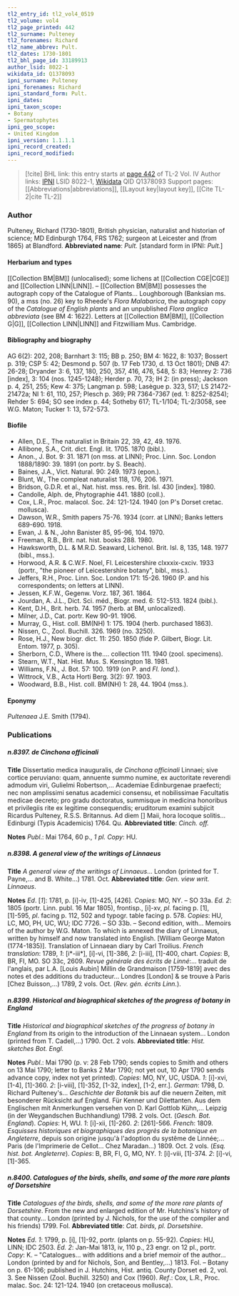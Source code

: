 ```yaml
---
tl2_entry_id: tl2_vol4_0519
tl2_volume: vol4
tl2_page_printed: 442
tl2_surname: Pulteney
tl2_forenames: Richard
tl2_name_abbrev: Pult.
tl2_dates: 1730-1801
tl2_bhl_page_id: 33189913
author_lsid: 8022-1
wikidata_id: Q1378093
ipni_surname: Pulteney
ipni_forenames: Richard
ipni_standard_form: Pult.
ipni_dates: 
ipni_taxon_scope: 
- Botany
- Spermatophytes
ipni_geo_scope: 
- United Kingdom
ipni_version: 1.1.1.1
ipni_record_created: 
ipni_record_modified:
---
```


> [!cite] BHL link: this entry starts at [page 442](https://www.biodiversitylibrary.org/page/33189913) of TL-2 Vol. IV
> Author links: [IPNI](https://www.ipni.org/a/8022-1) LSID 8022-1, [Wikidata](https://www.wikidata.org/wiki/Q1378093) QID Q1378093
> Support pages: [[Abbreviations|abbreviations]], [[Layout key|layout key]], [[Cite TL-2|cite TL-2]]

### Author

Pulteney, Richard (1730-1801), British physician, naturalist and historian of science; MD Edinburgh 1764, FRS 1762; surgeon at Leicester and (from 1865) at Blandford. 
**Abbreviated name**: *Pult.* \[standard form in IPNI: *Pult.*\]

#### Herbarium and types

[[Collection BM|BM]] (unlocalised); some lichens at [[Collection CGE|CGE]] and [[Collection LINN|LINN]]. – [[Collection BM|BM]] possesses the autograph copy of the Catalogue of Plants... Loughborough (Banksian ms. 90), a mss (no. 26) key to Rheede's *Flora Malabarica*, the autograph copy of the *Catalogue of English plants* and an unpublished *Flora anglica abbreviata* (see BM 4: 1622). Letters at [[Collection BM|BM]], [[Collection G|G]], [[Collection LINN|LINN]] and Fitzwilliam Mus. Cambridge.

#### Bibliography and biography

AG 6(2): 202, 208; Barnhart 3: 115; BB p. 250; BM 4: 1622, 8: 1037; Bossert p. 319; CSP 5: 42; Desmond p. 507 (b. 17 Feb 1730, d. 13 Oct 1801); DNB 47: 26-28; Dryander 3: 6, 137, 180, 250, 357, 416, 476, 548, 5: 83; Henrey 2: 736 \[index\], 3: 104 (nos. 1245-1248); Herder p. 70, 73; IH 2: (in press); Jackson p. 4, 251, 255; Kew 4: 375; Langman p. 598; Lasègue p. 323, 517; LS 21472-21472a; NI 1: 61, 110, 257; Plesch p. 369; PR 7364-7367 (ed. 1: 8252-8254); Rehder 5: 694; SO see index p. 44; Sotheby 617; TL-1/104; TL-2/3058, see W.G. Maton; Tucker 1: 13, 572-573.

#### Biofile

- Allen, D.E., The naturalist in Britain 22, 39, 42, 49. 1976.
- Allibone, S.A., Crit. dict. Engl. lit. 1705. 1870 (bibl.).
- Anon., J. Bot. 9: 31. 1871 (on mss. at LINN); Proc. Linn. Soc. London 1888/1890: 39. 1891 (on portr. by S. Beach).
- Baines, J.A., Vict. Natural. 90: 249. 1973 (epon.).
- Blunt, W., The compleat naturalist 118, 176, 206. 1971.
- Bridson, G.D.R. et al., Nat. hist. mss. res. Brit. Isl. 430 \[index\]. 1980.
- Candolle, Alph. de, Phytographie 441. 1880 (coll.).
- Cox, L.R., Proc. malacol. Soc. 24: 121-124. 1940 (on P's Dorset cretac. mollusca).
- Dawson, W.R., Smith papers 75-76. 1934 (corr. at LINN); Banks letters 689-690. 1918.
- Ewan, J. & N., John Banister 85, 95-96, 104. 1970.
- Freeman, R.B., Brit. nat. hist. books 288. 1980.
- Hawksworth, D.L. & M.R.D. Seaward, Lichenol. Brit. Isl. 8, 135, 148. 1977 (bibl., mss.).
- Horwood, A.R. & C.W.F. Noel, Fl. Leicestershire clxxxix-cxciv. 1933 (portr., "the pioneer of Leicestershire botany", bibl., mss.).
- Jeffers, R.H., Proc. Linn. Soc. London 171: 15-26. 1960 (P. and his correspondents; on letters at LINN).
- Jessen, K.F.W., Gegenw. Vorz. 187, 361. 1864.
- Jourdan, A. J.L., Dict. Sci. méd., Biogr. med. 6: 512-513. 1824 (bibl.).
- Kent, D.H., Brit. herb. 74. 1957 (herb. at BM, unlocalized).
- Milner, J.D., Cat. portr. Kew 90-91. 1906.
- Murray, G., Hist. coll. BM(NH) 1: 175. 1904 (herb. purchased 1863).
- Nissen, C., Zool. Buchill. 326. 1969 (no. 3250).
- Rose, H.J., New biogr. dict. 11: 250. 1850 (fide P. Gilbert, Biogr. Lit. Entom. 1977, p. 305).
- Sherborn, C.D., Where is the.... collection 111. 1940 (zool. specimens).
- Stearn, W.T., Nat. Hist. Mus. S. Kensington 18. 1981.
- Williams, F.N., J. Bot. 57: 100. 1919 (on P. and *Fl. lond.*).
- Wittrock, V.B., Acta Horti Berg. 3(2): 97. 1903.
- Woodward, B.B., Hist. coll. BM(NH) 1: 28, 44. 1904 (mss.).

#### Eponymy

*Pultenaea* J.E. Smith (1794).

### Publications

##### n.8397. de Cinchona officinali

**Title**
Dissertatio medica inauguralis, *de Cinchona officinali* Linnaei; sive cortice peruviano: quam, annuente summo numine, ex auctoritate reverendi admodum viri, Gulielmi Robertson,... Academiae Edinburgenae praefecti; nec non amplissimi senatus academici consensu, et nobilissimae Facultatis medicae decreto; pro gradu doctoratus, summisque in medicina honoribus et privilegiis rite ex legitime consequendis; eruditorum examini subjicit Ricardus Pulteney, R.S.S. Britannus. Ad diem \[\] Maii, hora locoque solitis... Edinburgi (Typis Academicis) 1764. Qu.
**Abbreviated title**: *Cinch. off.*

**Notes**
*Publ*.: Mai 1764, 60 p., *1 pl. Copy*: HU.

##### n.8398. A general view of the writings of Linnaeus

**Title**
*A general view of the writings of Linnaeus*... London (printed for T. Payne,... and B. White...) 1781. Oct.
**Abbreviated title**: *Gen. view writ. Linnaeus*.

**Notes**
*Ed*. \[*1*\]: 1781, p. \[i\]-iv, \[1\]-425, \[426\]. *Copies*: MO, NY. – SO 33a.
*Ed. 2*: 1805 (portr. Linn. publ. 16 Mar 1805), frontisp., \[i\]-xv, *pl*. facing p. \[1\], \[1\]-595, *pl*. facing p. 112, 502 and typogr. table facing p. 578. *Copies*: HU, LC, MO, PH, UC, WU; IDC 7726. – SO 33b. – Second edition, with... Memoirs of the author by W.G. Maton. To which is annexed the diary of Linnaeus, written by himself and now translated into English. \[William George Maton (1774-1835)\]. Translation of Linnaean diary by Carl Troilius.
*French translation*: 1789, *1*: \[i\*-iii\*\], \[i\]-vi, \[1\]-386, *2*: \[i-iii\], \[1\]-400, chart. *Copies*: B, BR, FI, MO. SO 33c, 2609. *Revue générale des écrits de Linné*:... traduit de l'anglais, par L.A. \[Louis Aubin\] Millin de Grandmaison \[1759-1819\] avec des notes et des additions du traducteur... Londres \[London\] & se trouve à Paris \[Chez Buisson,...) 1789, 2 vols. Oct. (*Rev. gén. écrits Linn.*).

##### n.8399. Historical and biographical sketches of the progress of botany in England

**Title**
*Historical and biographical sketches of the progress of botany in England* from its origin to the introduction of the Linnaean system... London (printed from T. Cadell,...) 1790. Oct. 2 vols.
**Abbreviated title**: *Hist. sketches Bot. Engl.*

**Notes**
*Publ*.: Mai 1790 (p. v: 28 Feb 1790; sends copies to Smith and others on 13 Mai 1790; letter to Banks 2 Mar 1790; not yet out, 10 Apr 1790 sends advance copy, index not yet printed). *Copies*: MO, NY, UC, USDA.
*1*: \[i\]-xvi, \[1-4\], \[1\]-360.
*2*: \[i-viii\], \[1\]-352, \[1-32, index\], \[1-2, err.\].
*German*: 1798, D. Richard Pulteney's... *Geschichte der Botanik* bis auf die neuern Zeiten, mit besonderer Rücksicht auf England. Für Kenner und Dilettanten. Aus dem Englischen mit Anmerkungen versehen von D. Karl Gottlob Kühn,... Leipzig (in der Weygandschen Buchhandlung) 1798. 2 vols. Oct. (*Gesch. Bot. England*). *Copies*: H, WU.
*1*: \[i\]-xii, \[1\]-260.
*2*: \[261\]-566.
*French*: 1809. *Esquisses historiques et biographiques des progrès de la botanique en Angleterre*, depuis son origine jusqu'à l'adoption du systême de Linnée;... Paris (de l'Imprimerie de Cellot... Chez Maradan...) 1809. Oct. 2 vols. (*Esq. hist. bot. Angleterre*). *Copies*: B, BR, FI, G, MO, NY. *1*: \[i\]-viii, \[1\]-374.
*2*: \[i\]-vi, \[1\]-365.

##### n.8400. Catalogues of the birds, shells, and some of the more rare plants of Dorsetshire

**Title**
*Catalogues of the birds, shells, and some of the more rare plants of Dorsetshire*. From the new and enlarged edition of Mr. Hutchins's history of that county... London (printed by J. Nichols, for the use of the compiler and his friends) 1799. Fol.
**Abbreviated title**: *Cat. birds, pl. Dorsetshire*.

**Notes**
*Ed. 1*: 1799, p. \[i\], \[1\]-92, portr. (plants on p. 55-92). *Copies*: HU, LINN; IDC 2503.
*Ed. 2*: Jan-Mai 1813, iv, 110 p., 23 engr. on 12 pl., portr. *Copy*: K. – "Catalogues... with additions and a brief memoir of the author... London (printed by and for Nichols, Son, and Bentley,...) 1813. Fol. – Botany on p. 61-106; published in J. Hutchins, Hist. antiq. County Dorset ed. 2, vol. 3. See Nissen (Zool. Buchill. 3250) and Cox (1960).
*Ref*.: Cox, L.R., Proc. malac. Soc. 24: 121-124. 1940 (on cretaceous mollusca).

